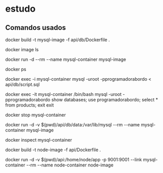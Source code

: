 # estudo

## Comandos usados
docker build -t mysql-image -f api/db/Dockerfile .

docker image ls

docker run -d --rm --name mysql-container mysql-image

docker ps

docker exec -i mysql-container mysql -uroot  -pprogramadorabordo < api/db/script.sql

docker exec -it mysql-container /bin/bash
mysql -uroot -pprogramadorabordo
show databases;
use programadorabordo;
select * from products;
exit
exit

docker stop mysql-container

docker run -d -v $(pwd)/api/db/data:/var/lib/mysql --rm --name mysql-container mysql-image

docker inspect mysql-container

docker build -t node-image -f api/Dockerfile .

docker run -d -v $(pwd)/api:/home/node/app -p 9001:9001 --link mysql-container --rm --name node-container node-image